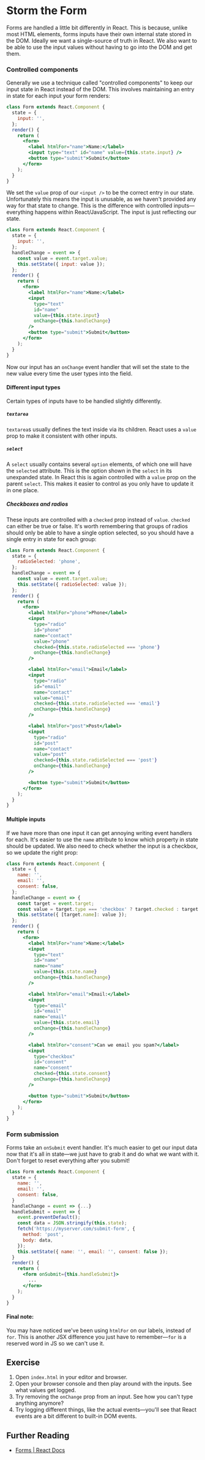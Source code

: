 # Storm the Form

Forms are handled a little bit differently in React. This is because, unlike most HTML elements, forms inputs have their own internal state stored in the DOM. Ideally we want a single-source of truth in React. We also want to be able to use the input values without having to go into the DOM and get them.

### Controlled components

Generally we use a technique called "controlled components" to keep our input state in React instead of the DOM. This involves maintaining an entry in state for each input your form renders:

```jsx
class Form extends React.Component {
  state = {
    input: '',
  };
  render() {
    return (
      <form>
        <label htmlFor="name">Name:</label>
        <input type="text" id="name" value={this.state.input} />
        <button type="submit">Submit</button>
      </form>
    );
  }
}
```

We set the `value` prop of our `<input />` to be the correct entry in our state. Unfortunately this means the input is unusable, as we haven't provided any way for that state to change. This is the difference with controlled inputs—everything happens within React/JavaScript. The input is just reflecting our state.

```jsx
class Form extends React.Component {
  state = {
    input: '',
  };
  handleChange = event => {
    const value = event.target.value;
    this.setState({ input: value });
  };
  render() {
    return (
      <form>
        <label htmlFor="name">Name:</label>
        <input
          type="text"
          id="name"
          value={this.state.input}
          onChange={this.handleChange}
        />
        <button type="submit">Submit</button>
      </form>
    );
  }
}
```

Now our input has an `onChange` event handler that will set the state to the new value every time the user types into the field.

#### Different input types

Certain types of inputs have to be handled slightly differently.

##### `textarea`

`textarea`s usually defines the text inside via its children. React uses a `value` prop to make it consistent with other inputs.

##### `select`

A `select` usually contains several `option` elements, of which one will have the `selected` attribute. This is the option shown in the `select` in its unexpanded state. In React this is again controlled with a `value` prop on the parent `select`. This makes it easier to control as you only have to update it in one place.

##### Checkboxes and radios

These inputs are controlled with a `checked` prop instead of `value`. `checked` can either be true or false. It's worth remembering that groups of radios should only be able to have a single option selected, so you should have a single entry in state for each group:

```jsx
class Form extends React.Component {
  state = {
    radioSelected: 'phone',
  };
  handleChange = event => {
    const value = event.target.value;
    this.setState({ radioSelected: value });
  };
  render() {
    return (
      <form>
        <label htmlFor="phone">Phone</label>
        <input
          type="radio"
          id="phone"
          name="contact"
          value="phone"
          checked={this.state.radioSelected === 'phone'}
          onChange={this.handleChange}
        />

        <label htmlFor="email">Email</label>
        <input
          type="radio"
          id="email"
          name="contact"
          value="email"
          checked={this.state.radioSelected === 'email'}
          onChange={this.handleChange}
        />

        <label htmlFor="post">Post</label>
        <input
          type="radio"
          id="post"
          name="contact"
          value="post"
          checked={this.state.radioSelected === 'post'}
          onChange={this.handleChange}
        />

        <button type="submit">Submit</button>
      </form>
    );
  }
}
```

#### Multiple inputs

If we have more than one input it can get annoying writing event handlers for each. It's easier to use the `name` attribute to know which property in state should be updated. We also need to check whether the input is a checkbox, so we update the right prop:

```jsx
class Form extends React.Component {
  state = {
    name: '',
    email: '',
    consent: false,
  };
  handleChange = event => {
    const target = event.target;
    const value = target.type === 'checkbox' ? target.checked : target.value;
    this.setState({ [target.name]: value });
  };
  render() {
    return (
      <form>
        <label htmlFor="name">Name:</label>
        <input
          type="text"
          id="name"
          name="name"
          value={this.state.name}
          onChange={this.handleChange}
        />

        <label htmlFor="email">Email:</label>
        <input
          type="email"
          id="email"
          name="email"
          value={this.state.email}
          onChange={this.handleChange}
        />

        <label htmlFor="consent">Can we email you spam?</label>
        <input
          type="checkbox"
          id="consent"
          name="consent"
          checked={this.state.consent}
          onChange={this.handleChange}
        />

        <button type="submit">Submit</button>
      </form>
    );
  }
}
```

### Form submission

Forms take an `onSubmit` event handler. It's much easier to get our input data now that it's all in state—we just have to grab it and do what we want with it. Don't forget to reset everything after you submit!

```jsx
class Form extends React.Component {
  state = {
    name: '',
    email: '',
    consent: false,
  }
  handleChange = event => {...}
  handleSubmit = event => {
    event.preventDefault();
    const data = JSON.stringify(this.state);
    fetch('https://myserver.com/submit-form', {
      method: 'post',
      body: data,
    });
    this.setState({ name: '', email: '', consent: false });
  }
  render() {
    return (
      <form onSubmit={this.handleSubmit}>
        ...
      </form>
    );
  }
}
```

#### Final note:

You may have noticed we've been using `htmlFor` on our labels, instead of `for`. This is another JSX difference you just have to remember—`for` is a reserved word in JS so we can't use it.

## Exercise

1.  Open `index.html` in your editor and browser.
2.  Open your browser console and then play around with the inputs. See what values get logged.
3.  Try removing the `onChange` prop from an input. See how you can't type anything anymore?
4.  Try logging different things, like the actual events—you'll see that React events are a bit different to built-in DOM events.

## Further Reading

- [Forms | React Docs](https://reactjs.org/docs/forms.html)
